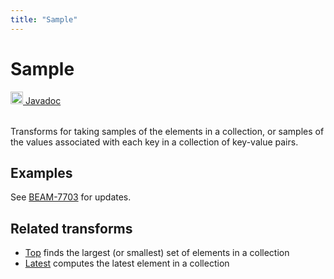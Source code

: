 ```yaml
---
title: "Sample"
---
```

<!--
Licensed under the Apache License, Version 2.0 (the "License");
you may not use this file except in compliance with the License.
You may obtain a copy of the License at

http://www.apache.org/licenses/LICENSE-2.0

Unless required by applicable law or agreed to in writing, software
distributed under the License is distributed on an "AS IS" BASIS,
WITHOUT WARRANTIES OR CONDITIONS OF ANY KIND, either express or implied.
See the License for the specific language governing permissions and
limitations under the License.
-->
# Sample
<table align="left">
    <a target="_blank" class="button"
        href="https://beam.apache.org/releases/javadoc/current/org/apache/beam/sdk/transforms/Sample.html">
      <img src="https://beam.apache.org/images/logos/sdks/java.png" width="20px" height="20px"
           alt="Javadoc" />
     Javadoc
    </a>
</table>
<br><br>


Transforms for taking samples of the elements in a collection, or
samples of the values associated with each key in a collection of key-value pairs.

## Examples
See [BEAM-7703](https://issues.apache.org/jira/browse/BEAM-7703) for updates.

## Related transforms 
* [Top](/documentation/transforms/java/aggregation/top)
  finds the largest (or smallest) set of elements in a collection
* [Latest](/documentation/transforms/java/aggregation/latest)
  computes the latest element in a collection
